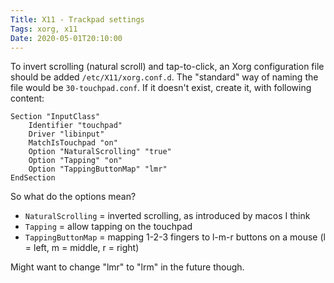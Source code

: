 ```yaml
---
Title: X11 - Trackpad settings
Tags: xorg, x11
Date: 2020-05-01T20:10:00
---
```


To invert scrolling (natural scroll) and tap-to-click, an Xorg configuration file should be added `/etc/X11/xorg.conf.d`. The "standard" way of naming the file would be `30-touchpad.conf`. If it doesn't exist, create it, with following content:

```shell
Section "InputClass"
    Identifier "touchpad"
    Driver "libinput"
    MatchIsTouchpad "on"
    Option "NaturalScrolling" "true"
    Option "Tapping" "on"
    Option "TappingButtonMap" "lmr"
EndSection
```

So what do the options mean?

* `NaturalScrolling` = inverted scrolling, as introduced by macos I think
* `Tapping` = allow tapping on the touchpad
* `TappingButtonMap` = mapping 1-2-3 fingers to l-m-r buttons on a mouse (l = left, m = middle, r = right)

Might want to change "lmr" to "lrm" in the future though.

